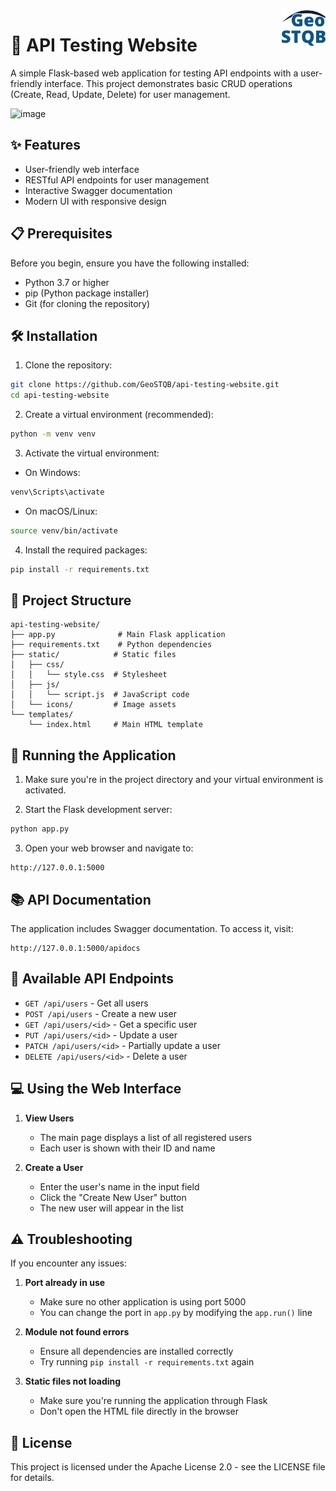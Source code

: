<img align=right style="width: 5em;" src="static/icons/GeoSQTB%20vector%20logo.png">

# 🚀 API Testing Website

A simple Flask-based web application for testing API endpoints with a user-friendly interface. This project demonstrates basic CRUD operations (Create, Read, Update, Delete) for user management.

![image](https://github.com/user-attachments/assets/79346231-a374-495e-b918-e6c50d985044)


## ✨ Features

- User-friendly web interface
- RESTful API endpoints for user management
- Interactive Swagger documentation
- Modern UI with responsive design

## 📋 Prerequisites

Before you begin, ensure you have the following installed:
- Python 3.7 or higher
- pip (Python package installer)
- Git (for cloning the repository)

## 🛠️ Installation

1. Clone the repository:
```bash
git clone https://github.com/GeoSTQB/api-testing-website.git
cd api-testing-website
```

2. Create a virtual environment (recommended):
```bash
python -m venv venv
```

3. Activate the virtual environment:
- On Windows:
```bash
venv\Scripts\activate
```
- On macOS/Linux:
```bash
source venv/bin/activate
```

4. Install the required packages:
```bash
pip install -r requirements.txt
```

## 📁 Project Structure

```
api-testing-website/
├── app.py              # Main Flask application
├── requirements.txt    # Python dependencies
├── static/            # Static files
│   ├── css/
│   │   └── style.css  # Stylesheet
│   ├── js/
│   │   └── script.js  # JavaScript code
│   └── icons/         # Image assets
└── templates/
    └── index.html     # Main HTML template
```

## 🚀 Running the Application

1. Make sure you're in the project directory and your virtual environment is activated.

2. Start the Flask development server:
```bash
python app.py
```

3. Open your web browser and navigate to:
```
http://127.0.0.1:5000
```

## 📚 API Documentation

The application includes Swagger documentation. To access it, visit:
```
http://127.0.0.1:5000/apidocs
```

## 🔌 Available API Endpoints

- `GET /api/users` - Get all users
- `POST /api/users` - Create a new user
- `GET /api/users/<id>` - Get a specific user
- `PUT /api/users/<id>` - Update a user
- `PATCH /api/users/<id>` - Partially update a user
- `DELETE /api/users/<id>` - Delete a user

## 💻 Using the Web Interface

1. **View Users**
   - The main page displays a list of all registered users
   - Each user is shown with their ID and name

2. **Create a User**
   - Enter the user's name in the input field
   - Click the "Create New User" button
   - The new user will appear in the list

## ⚠️ Troubleshooting

If you encounter any issues:

1. **Port already in use**
   - Make sure no other application is using port 5000
   - You can change the port in `app.py` by modifying the `app.run()` line

2. **Module not found errors**
   - Ensure all dependencies are installed correctly
   - Try running `pip install -r requirements.txt` again

3. **Static files not loading**
   - Make sure you're running the application through Flask
   - Don't open the HTML file directly in the browser

## 📄 License

This project is licensed under the Apache License 2.0 - see the LICENSE file for details. 
